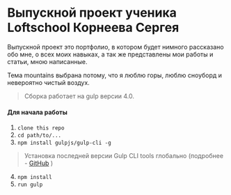 # Выпускной проект ученика Loftschool Корнеева Сергея

 Выпускной проект это портфолио, в котором будет нимного рассказано обо мне, о всех моих навыках, а так же представлены мои работы и статьи, мною написанные.
 
 Тема mountains выбрана потому, что я люблю горы, люблю сноуборд и невероятно чистый воздух.
  
  

> Сборка работает на gulp версии 4.0. 

#### Для начала работы

1. ```clone this repo```
2. ```cd path/to/...```
3. ```npm install gulpjs/gulp-cli -g```  
> Установка последней версии Gulp CLI tools глобально (подробнее - [GitHub](https://github.com/gulpjs/gulp/blob/4.0/docs/getting-started.md) )

4. ```npm install```
6. ```run gulp``` 

